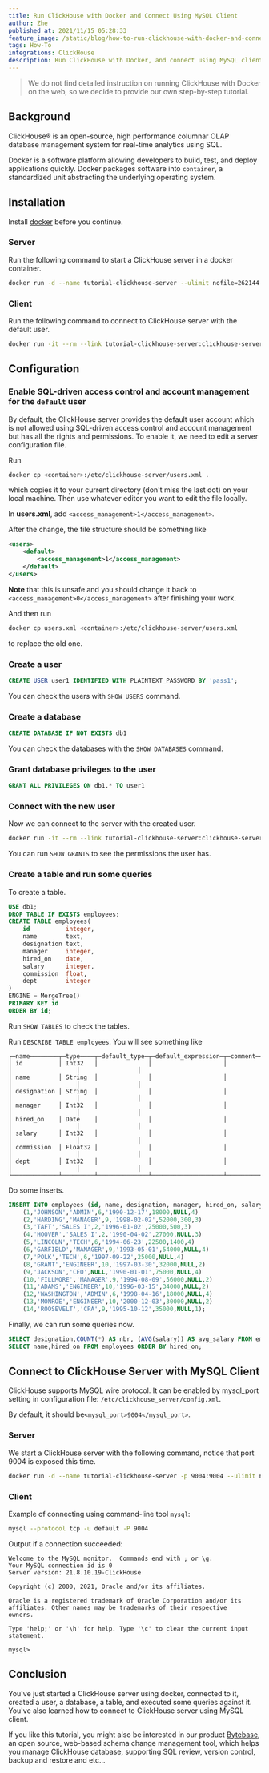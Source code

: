 ```yaml
---
title: Run ClickHouse with Docker and Connect Using MySQL Client
author: Zhe
published_at: 2021/11/15 05:28:33
feature_image: /static/blog/how-to-run-clickhouse-with-docker-and-connect-using-mysql-client/docker-and-clickhouse.webp
tags: How-To
integrations: ClickHouse
description: Run ClickHouse with Docker, and connect using MySQL client.
---
```


> We do not find detailed instruction on running ClickHouse with Docker on the web, so we decide to provide our own step-by-step tutorial.

## Background

ClickHouse® is an open-source, high performance columnar OLAP database management system for real-time analytics using SQL.

Docker is a software platform allowing developers to build, test, and deploy applications quickly. Docker packages software into `container`, a standardized unit abstracting the underlying operating system.

## Installation

Install [docker](https://docs.docker.com/get-docker/) before you continue.

### Server

Run the following command to start a ClickHouse server in a docker container.

```bash
docker run -d --name tutorial-clickhouse-server --ulimit nofile=262144:262144 --volume=$HOME/tutorial_clickhouse_database:/var/lib/clickhouse yandex/clickhouse-server
```

### Client

Run the following command to connect to ClickHouse server with the default user.

```bash
docker run -it --rm --link tutorial-clickhouse-server:clickhouse-server yandex/clickhouse-client --host clickhouse-server
```

## Configuration

### Enable SQL-driven access control and account management for the `default` user

By default, the ClickHouse server provides the default user account which is not allowed using SQL-driven access control and account management but has all the rights and permissions. To enable it, we need to edit a server configuration file.

Run

```bash
docker cp <container>:/etc/clickhouse-server/users.xml .
```

which copies it to your current directory (don't miss the last dot) on your local machine. Then use whatever editor you want to edit the file locally.

In **users.xml**, add `<access_management>1</access_management>`.

After the change, the file structure should be something like

```xml
<users>
    <default>
        <access_management>1</access_management>
    </default>
</users>
```

**Note** that this is unsafe and you should change it back to `<access_management>0</access_management>` after finishing your work.

And then run

```bash
docker cp users.xml <container>:/etc/clickhouse-server/users.xml
```

to replace the old one.

### Create a user

```sql
CREATE USER user1 IDENTIFIED WITH PLAINTEXT_PASSWORD BY 'pass1';
```

You can check the users with `SHOW USERS` command.

### Create a database

```sql
CREATE DATABASE IF NOT EXISTS db1
```

You can check the databases with the `SHOW DATABASES` command.

### Grant database privileges to the user

```sql
GRANT ALL PRIVILEGES ON db1.* TO user1
```

### Connect with the new user

Now we can connect to the server with the created user.

```bash
docker run -it --rm --link tutorial-clickhouse-server:clickhouse-server yandex/clickhouse-client --host clickhouse-server -u user1 --password pass1
```

You can run `SHOW GRANTS` to see the permissions the user has.

### Create a table and run some queries

To create a table.

```sql
USE db1;
DROP TABLE IF EXISTS employees;
CREATE TABLE employees(
    id          integer,
    name        text,
    designation text,
    manager     integer,
    hired_on    date,
    salary      integer,
    commission  float,
    dept        integer
)
ENGINE = MergeTree()
PRIMARY KEY id
ORDER BY id;
```

Run `SHOW TABLES` to check the tables.

Run `DESCRIBE TABLE employees`. You will see something like

```plain
┌─name────────┬─type────┬─default_type─┬─default_expression─┬─comment─┬─codec_expression─┬─ttl_expression─┐
│ id          │ Int32   │              │                    │         │                  │                │
│ name        │ String  │              │                    │         │                  │                │
│ designation │ String  │              │                    │         │                  │                │
│ manager     │ Int32   │              │                    │         │                  │                │
│ hired_on    │ Date    │              │                    │         │                  │                │
│ salary      │ Int32   │              │                    │         │                  │                │
│ commission  │ Float32 │              │                    │         │                  │                │
│ dept        │ Int32   │              │                    │         │                  │                │
└─────────────┴─────────┴──────────────┴────────────────────┴─────────┴──────────────────┴────────────────┘
```

Do some inserts.

```sql
INSERT INTO employees (id, name, designation, manager, hired_on, salary, commission, dept) VALUES
    (1,'JOHNSON','ADMIN',6,'1990-12-17',18000,NULL,4)
    (2,'HARDING','MANAGER',9,'1998-02-02',52000,300,3)
    (3,'TAFT','SALES I',2,'1996-01-02',25000,500,3)
    (4,'HOOVER','SALES I',2,'1990-04-02',27000,NULL,3)
    (5,'LINCOLN','TECH',6,'1994-06-23',22500,1400,4)
    (6,'GARFIELD','MANAGER',9,'1993-05-01',54000,NULL,4)
    (7,'POLK','TECH',6,'1997-09-22',25000,NULL,4)
    (8,'GRANT','ENGINEER',10,'1997-03-30',32000,NULL,2)
    (9,'JACKSON','CEO',NULL,'1990-01-01',75000,NULL,4)
    (10,'FILLMORE','MANAGER',9,'1994-08-09',56000,NULL,2)
    (11,'ADAMS','ENGINEER',10,'1996-03-15',34000,NULL,2)
    (12,'WASHINGTON','ADMIN',6,'1998-04-16',18000,NULL,4)
    (13,'MONROE','ENGINEER',10,'2000-12-03',30000,NULL,2)
    (14,'ROOSEVELT','CPA',9,'1995-10-12',35000,NULL,1);
```

Finally, we can run some queries now.

```sql
SELECT designation,COUNT(*) AS nbr, (AVG(salary)) AS avg_salary FROM employees GROUP BY designation ORDER BY avg_salary DESC;
SELECT name,hired_on FROM employees ORDER BY hired_on;
```

## Connect to ClickHouse Server with MySQL Client

ClickHouse supports MySQL wire protocol. It can be enabled by mysql_port setting in configuration file: `/etc/clickhouse_server/config.xml`.

By default, it should be`<mysql_port>9004</mysql_port>`.

### Server

We start a ClickHouse server with the following command, notice that port 9004 is exposed this time.

```bash
docker run -d --name tutorial-clickhouse-server -p 9004:9004 --ulimit nofile=262144:262144 --volume=$HOME/tutorial_clickhouse_database:/var/lib/clickhouse yandex/clickhouse-server
```

### Client

Example of connecting using command-line tool `mysql`:

```bash
mysql --protocol tcp -u default -P 9004
```

Output if a connection succeeded:

```plain
Welcome to the MySQL monitor.  Commands end with ; or \g.
Your MySQL connection id is 0
Server version: 21.8.10.19-ClickHouse

Copyright (c) 2000, 2021, Oracle and/or its affiliates.

Oracle is a registered trademark of Oracle Corporation and/or its
affiliates. Other names may be trademarks of their respective
owners.

Type 'help;' or '\h' for help. Type '\c' to clear the current input statement.

mysql>
```

## Conclusion

You've just started a ClickHouse server using docker, connected to it, created a user, a database, a table, and executed some queries against it. You've also learned how to connect to ClickHouse server using MySQL client.

If you like this tutorial, you might also be interested in our product [Bytebase](https://bytebase.com/), an open source, web-based schema change management tool, which helps you manage ClickHouse database, supporting SQL review, version control, backup and restore and etc...
